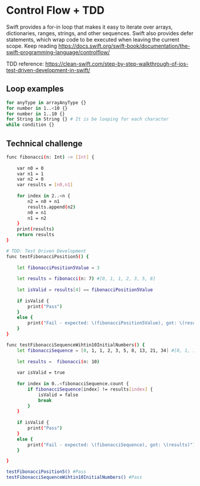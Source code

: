 # Control Flow + TDD

Swift provides a for-in loop that makes it easy to iterate over arrays, dictionaries, ranges, strings, and other sequences. Swift also provides defer statements, which wrap code to be executed when leaving the current scope.
Keep reading https://docs.swift.org/swift-book/documentation/the-swift-programming-language/controlflow/

TDD reference: https://clean-swift.com/step-by-step-walkthrough-of-ios-test-driven-development-in-swift/

## Loop examples
```bash
for anyType in arrayAnyType {}
for number in 1..<10 {}
for number in 1..10 {}
for String in String {} # It is be looping for each character
while condition {}
```

## Technical challenge
```bash
func fibonacci(n: Int) -> [Int] {
    
    var n0 = 0
    var n1 = 1
    var n2 = 0
    var results = [n0,n1]
    
    for index in 2..<n {
        n2 = n0 + n1
        results.append(n2)
        n0 = n1
        n1 = n2
    }
    print(results)
    return results
}

# TDD: Test Driven Development
func testFibonacciPosition5() {
    
    let fibonacciPosition5Value = 3
    
    let results = fibonacci(n: 7) #[0, 1, 1, 2, 3, 5, 8]
    
    let isValid = results[4] == fibonacciPosition5Value
    
    if isValid {
        print("Pass")
    }
    else {
        print("Fail - expected: \(fibonacciPosition5Value), got: \(results[4])")
    }
}

func testFibonacciSequenceWihtin10InitialNumbers() {
    let fibonacciSequence = [0, 1, 1, 2, 3, 5, 8, 13, 21, 34] #[0, 1, 1, 2, 3, 5, 8, 13, 21, 34]
    
    let results =  fibonacci(n: 10)
    
    var isValid = true
    
    for index in 0..<fibonacciSequence.count {
        if fibonacciSequence[index] != results[index] {
            isValid = false
            break
        }
    }
    
    if isValid {
        print("Pass")
    }
    else {
        print("Fail - expected: \(fibonacciSequence), got: \(results)")
    }

}

testFibonacciPosition5() #Pass
testFibonacciSequenceWihtin10InitialNumbers() #Pass

```